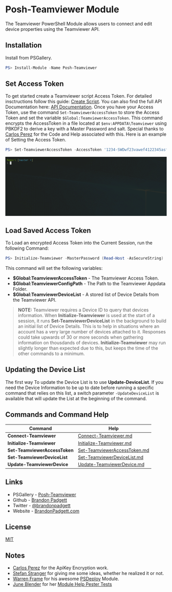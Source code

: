 # Posh-Teamviewer Module

The Teamviewer PowerShell Module allows users to connect and edit device properties using the Teamviewer API.

## Installation

Install from PSGallery.

```powershell
PS> Install-Module -Name Posh-Teamviewer
```

## Set Access Token

To get started create a Teamviewer script Access Token. For detailed insctructions follow this guide: [Create Script](https://integrate.teamviewer.com/en/develop/api/get-started/#createScript). You can also find the full API Documentation here: [API Documentation](https://integrate.teamviewer.com/en/develop/api/documentation/). Once you have your Access Token, use the command `Set-TeamviewerAccessToken` to store the Access Token and set the variable `$Global:TeamviewerAccessToken`. This command encrypts the AccessToken in a file located at `$env:APPDATA\Teamviewer` using PBKDF2 to derive a key with a Master Password and salt. Special thanks to [Carlos Perez](https://github.com/darkoperator) for the Code and Help associated with this. Here is an example of Setting the Access Token.

```powershell
PS> Set-TeamviewerAccessToken -AccessToken '1234-SWDwf23vawef4122345asfg'
```

![Set Access Token](../Images/SetAccessToken.gif)

## Load Saved Access Token

To Load an encrypted Access Token into the Current Session, run the following Command:

```powershell
PS> Initialize-Teamviewer -MasterPassword (Read-Host -AsSecureString)
```

This command will set the following variables:

* **$Global:TeamviewerAccessToken** - The Teamviewer Access Token.
* **$Global:TeamviewerConfigPath** - The Path to the Teamviewer Appdata Folder.
* **$Global:TeamviewerDeviceList** - A stored list of Device Details from the Teamviewer API.

> **NOTE:** Teamviewer requires a Device ID to query that devices information. When **Initialize-Teamviewer** is used at the start of a session, it runs **Set-TeamviewerDeviceList** in the background to build an initial list of Device Details. This is to help in situations where an account has a very large number of devices attached to it. Responses could take upwards of 30 or more seconds when gathering information on thousdands of devices. **Initialize-Teamviewer** may run slightly longer than expected due to this, but keeps the time of the other commands to a minimum.

## Updating the Device List

The first way To update the Device List is to use **Update-DeviceList**. If you need the Device Information to be up to date before running a specific command that relies on this list, a switch parameter `-UpdateDeviceList` is available that will update the List at the beginning of the command.

## Commands and Command Help

| Command                       | Help                                                                            |
|-------------------------------|---------------------------------------------------------------------------------|
| **Connect-Teamviewer**        | [Connect-Teamviewer.md](../Commands/Connect-Teamviewer.md)                    |
| **Initialize-Teamviewer**     | [Initialize-Teamviewer.md](../Commands/Initialize-Teamviewer.md)              |
| **Set-TeamviewerAccessToken** | [Set-TeamviewerAccessToken.md](../Commands/Set-TeamviewerAccessToken.md)      |
| **Set-TeamviewerDeviceList**  | [Set-TeamviewerDeviceList.md](../Commands/Set-TeamviewerDeviceList.md)        |
| **Update-TeamviewerDevice**   | [Update-TeamviewerDevice.md](../Commands/Update-TeamviewerDevice.md)          |


## Links

- PSGallery - [Posh-Teamviewer]()
- Github - [Brandon Padgett](https://github.com/gerane)
- Twitter - [@brandonpadgett](https://twitter.com/BrandonPadgett)
- Website - [BrandonPadgett.com](http://brandonpadgett.com)


## License

[MIT](LICENSE)


## Notes

* [Carlos Perez](https://twitter.com/Carlos_Perez) for the ApiKey Encryption work.
* [Stefan Stranger](https://twitter.com/sstranger) for giving me some ideas, whether he realized it or not.
* [Warren Frame](https://twitter.com/psCookieMonster) for his awesome [PSDeploy](https://github.com/RamblingCookieMonster/PSDeploy) Module.
* [June Blender](https://twitter.com/juneb_get_help) for her [Module Help Pester Tests](https://github.com/juneb/PowerShellHelpDeepDive)